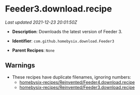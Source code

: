# Feeder3.download.recipe

_Last updated 2021-12-23 20:01:50Z_

- **Description**: Downloads the latest version of Feeder 3.

- **Identifier**: `com.github.homebysix.download.Feeder3`

- **Parent Recipes**: `None`


## Warnings

- These recipes have duplicate filenames, ignoring numbers:
    - [homebysix-recipes/Reinvented/Feeder4.download.recipe](/autopkg-dupe-tracker/homebysix-recipes/Reinvented/Feeder4.download.recipe)
    - [homebysix-recipes/Reinvented/Feeder3.download.recipe](/autopkg-dupe-tracker/homebysix-recipes/Reinvented/Feeder3.download.recipe)